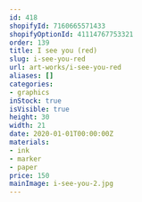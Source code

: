 ```yaml
---
id: 418
shopifyId: 7160665571433
shopifyOptionId: 41114767753321
order: 139
title: I see you (red)
slug: i-see-you-red
url: art-works/i-see-you-red
aliases: []
categories:
- graphics
inStock: true
isVisible: true
height: 30
width: 21
date: 2020-01-01T00:00:00Z
materials:
- ink
- marker
- paper
price: 150
mainImage: i-see-you-2.jpg
---
```

